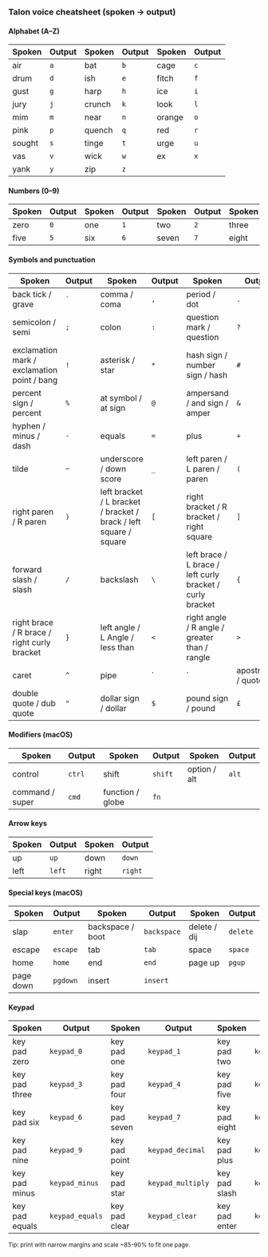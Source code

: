 ### Talon voice cheatsheet (spoken → output)

#### Alphabet (A–Z)

| Spoken | Output | Spoken | Output | Spoken | Output |
|---|---|---|---|---|---|
| air | `a` | bat | `b` | cage | `c` |
| drum | `d` | ish | `e` | fitch | `f` |
| gust | `g` | harp | `h` | ice | `i` |
| jury | `j` | crunch | `k` | look | `l` |
| mim | `m` | near | `n` | orange | `o` |
| pink | `p` | quench | `q` | red | `r` |
| sought | `s` | tinge | `t` | urge | `u` |
| vas | `v` | wick | `w` | ex | `x` |
| yank | `y` | zip | `z` |  |  |

#### Numbers (0–9)

| Spoken | Output | Spoken | Output | Spoken | Output | Spoken | Output | Spoken | Output |
|---|---|---|---|---|---|---|---|---|---|
| zero | `0` | one | `1` | two | `2` | three | `3` | four | `4` |
| five | `5` | six | `6` | seven | `7` | eight | `8` | nine | `9` |

#### Symbols and punctuation

| Spoken | Output | Spoken | Output | Spoken | Output |
|---|---|---|---|---|---|
| back tick / grave | `` ` `` | comma / coma | `,` | period / dot | `.` |
| semicolon / semi | `;` | colon | `:` | question mark / question | `?` |
| exclamation mark / exclamation point / bang | `!` | asterisk / star | `*` | hash sign / number sign / hash | `#` |
| percent sign / percent | `%` | at symbol / at sign | `@` | ampersand / and sign / amper | `&` |
| hyphen / minus / dash | `-` | equals | `=` | plus | `+` |
| tilde | `~` | underscore / down score | `_` | left paren / L paren / paren | `(` |
| right paren / R paren | `)` | left bracket / L bracket / bracket / brack / left square / square | `[` | right bracket / R bracket / right square | `]` |
| forward slash / slash | `/` | backslash | `\` | left brace / L brace / left curly bracket / curly bracket | `{` |
| right brace / R brace / right curly bracket | `}` | left angle / L Angle / less than | `<` | right angle / R angle / greater than / rangle | `>` |
| caret | `^` | pipe | `|` | apostrophe / quote | `'` |
| double quote / dub quote | `"` | dollar sign / dollar | `$` | pound sign / pound | `£` |

#### Modifiers (macOS)

| Spoken | Output | Spoken | Output | Spoken | Output |
|---|---|---|---|---|---|
| control | `ctrl` | shift | `shift` | option / alt | `alt` |
| command / super | `cmd` | function / globe | `fn` |  |  |

#### Arrow keys

| Spoken | Output | Spoken | Output |
|---|---|---|---|
| up | `up` | down | `down` |
| left | `left` | right | `right` |

#### Special keys (macOS)

| Spoken | Output | Spoken | Output | Spoken | Output |
|---|---|---|---|---|---|
| slap | `enter` | backspace / boot | `backspace` | delete / dij | `delete` |
| escape | `escape` | tab | `tab` | space | `space` |
| home | `home` | end | `end` | page up | `pgup` |
| page down | `pgdown` | insert | `insert` |  |  |

#### Keypad

| Spoken | Output | Spoken | Output | Spoken | Output |
|---|---|---|---|---|---|
| key pad zero | `keypad_0` | key pad one | `keypad_1` | key pad two | `keypad_2` |
| key pad three | `keypad_3` | key pad four | `keypad_4` | key pad five | `keypad_5` |
| key pad six | `keypad_6` | key pad seven | `keypad_7` | key pad eight | `keypad_8` |
| key pad nine | `keypad_9` | key pad point | `keypad_decimal` | key pad plus | `keypad_plus` |
| key pad minus | `keypad_minus` | key pad star | `keypad_multiply` | key pad slash | `keypad_divide` |
| key pad equals | `keypad_equals` | key pad clear | `keypad_clear` | key pad enter | `keypad_enter` |

<sub>Tip: print with narrow margins and scale ~85–90% to fit one page.</sub>


